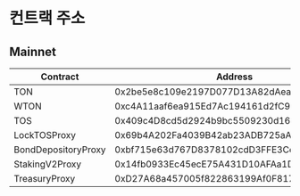 # 컨트랙 주소


## Mainnet


| Contract | Address |
| -------- | -------- |
| <span style="font-size:100%">TON</span>| 0x2be5e8c109e2197D077D13A82dAead6a9b3433C5     | 0xa30fe40285b8f5c0457dbc3b7c8a280373c40044     |
| <span style="font-size:100%">WTON</span>     | 0xc4A11aaf6ea915Ed7Ac194161d2fC9384F15bff2     | 0x79e0d92670106c85e9067b56b8f674340dca0bbd     |
| <span style="font-size:100%">TOS</span>     | 0x409c4D8cd5d2924b9bc5509230d16a61289c8153     | 0xff3ef745d9878afe5934ff0b130868afddbc58e8     |
| <span style="font-size:100%">LockTOSProxy</span>     | 0x69b4A202Fa4039B42ab23ADB725aA7b1e9EEBD79     | 0x8Fb966Bfb690a8304a5CdE54d9Ed6F7645b26576     |
| <span style="font-size:100%">BondDepositoryProxy</span>     | 0xbf715e63d767D8378102cdD3FFE3Ce2BF1E02c91     | 0x4d08d2113b75Bfd8B6C5D3Dd956165e1853dC6A4     |
| <span style="font-size:100%">StakingV2Proxy</span>     | 0x14fb0933Ec45ecE75A431D10AFAa1DDF7BfeE44C     | 0x80d1c91393C4B516f70Bc95d94b1D85667964531     |
| <span style="font-size:100%">TreasuryProxy</span>     | 0xD27A68a457005f822863199Af0F817f672588ad6     | 0xFD7C2c54a0A755a46793A91449806A4b14E3eEe8     |

